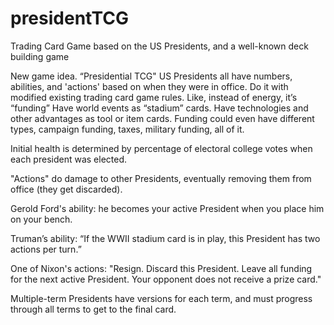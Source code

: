 # presidentTCG
Trading Card Game based on the US Presidents, and a well-known deck building game


New game idea.
“Presidential TCG"
US Presidents all have numbers, abilities, and 'actions' based on when they were in office.
Do it with modified existing trading card game rules. Like, instead of energy, it’s “funding”
Have world events as “stadium” cards.
Have technologies and other advantages as tool or item cards.
Funding could even have different types, campaign funding, taxes, military funding, all of it.

Initial health is determined by percentage of electoral college votes when each president was elected. 

"Actions" do damage to other Presidents, eventually removing them from office (they get discarded).

Gerold Ford's ability: he becomes your active President when you place him on your bench.

Truman’s ability: “If the WWII stadium card is in play, this President has two actions per turn.”

One of Nixon's actions: "Resign. Discard this President. Leave all funding for the next active President. Your opponent does not receive a prize card."

Multiple-term Presidents have versions for each term, and must progress through all terms to get to the final card.
